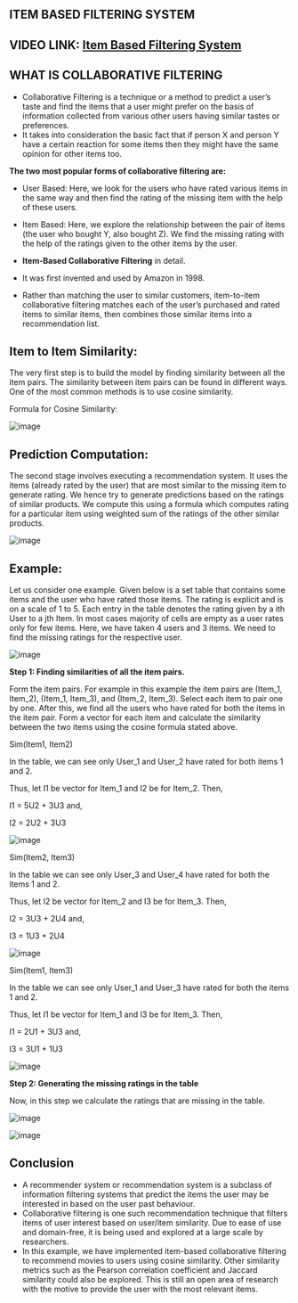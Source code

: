## ITEM BASED FILTERING SYSTEM

## VIDEO LINK: [Item Based Filtering System](https://drive.google.com/file/d/10E5NdvvxjKqfaA1D2TPGE4aXj4RIDZ3p/view)

## WHAT IS COLLABORATIVE FILTERING 

- Collaborative Filtering is a technique or a method to predict a user’s taste and find the items that a user might prefer on the basis of information collected from various other users having similar tastes or preferences. 
- It takes into consideration the basic fact that if person X and person Y have a certain reaction for some items then they might have the same opinion for other items too.

**The two most popular forms of collaborative filtering are:**

-	User Based: Here, we look for the users who have rated various items in the same way and then find the rating of the missing item with the help of these users.

-	Item Based: Here, we explore the relationship between the pair of items (the user who bought Y, also bought Z). We find the missing rating with the help of the ratings given to the other items by the user.

- **Item-Based Collaborative Filtering** in detail.
-  It was first invented and used by Amazon in 1998.
-   Rather than matching the user to similar customers, item-to-item collaborative filtering matches each of the user’s purchased and rated items to similar items, then combines those similar items into a recommendation list. 


## Item to Item Similarity: 
The very first step is to build the model by finding similarity between all the item pairs. The similarity between item pairs can be found in different ways. One of the most common methods is to use cosine similarity.

Formula for Cosine Similarity:

![image](https://user-images.githubusercontent.com/63282184/136332425-a2345756-49a0-4c43-9552-3892d7131ee3.png)


## Prediction Computation: 

The second stage involves executing a recommendation system. It uses the items (already rated by the user) that are most similar to the missing item to generate rating. We hence try to generate predictions based on the ratings of similar products. We compute this using a formula which computes rating for a particular item using weighted sum of the ratings of the other similar products.

![image](https://user-images.githubusercontent.com/63282184/136332486-29efd9c2-4b6c-449b-a8c8-acbc348bb4a9.png)


## Example:

Let us consider one example. Given below is a set table that contains some items and the user who have rated those items. The rating is explicit and is on a scale of 1 to 5. Each entry in the table denotes the rating given by a ith User to a jth Item. In most cases majority of cells are empty as a user rates only for few items. Here, we have taken 4 users and 3 items. We need to find the missing ratings for the respective user.

![image](https://user-images.githubusercontent.com/63282184/136332543-c649cb02-c09f-4f12-b720-6f65c345f65a.png)


**Step 1: Finding similarities of all the item pairs.**

Form the item pairs. For example in this example the item pairs are (Item_1, Item_2), (Item_1, Item_3), and (Item_2, Item_3). Select each item to pair one by one. After this, we find all the users who have rated for both the items in the item pair. Form a vector for each item and calculate the similarity between the two items using the cosine formula stated above.

Sim(Item1, Item2)

In the table, we can see only User_1 and User_2 have rated for both items 1 and 2.

Thus, let I1 be vector for Item_1 and I2 be for Item_2. Then,

I1 = 5U2 +  3U3 and,

I2 = 2U2 +  3U3

![image](https://user-images.githubusercontent.com/63282184/136332628-82f56a98-0b37-401e-a45d-9e6bf1caedd4.png)


Sim(Item2, Item3)

In the table we can see only User_3 and User_4 have rated for both the items 1 and 2. 

Thus, let I2 be vector for Item_2 and I3 be for Item_3. Then,

I2 = 3U3 +  2U4 and,

I3 = 1U3 +  2U4

![image](https://user-images.githubusercontent.com/63282184/136332674-97b1e914-69dc-4dcc-b3f0-3557770cb334.png)

Sim(Item1, Item3)

In the table we can see only User_1 and User_3 have rated for both the items 1 and 2. 

Thus, let I1 be vector for Item_1 and I3 be for Item_3. Then,

I1 = 2U1 +  3U3 and,

I3 = 3U1 +  1U3

![image](https://user-images.githubusercontent.com/63282184/136332717-9584e0d8-7daa-42b3-8223-4e6f2cf4ca97.png)

**Step 2: Generating the missing ratings in the table**

Now, in this step we calculate the ratings that are missing in the table.

![image](https://user-images.githubusercontent.com/63282184/136332763-288d41a0-3d8a-4e18-9ad8-36fbf72f889c.png)

![image](https://user-images.githubusercontent.com/63282184/136332785-4c3b8220-c6bf-4d98-be5e-02fdc49b2c76.png)


## Conclusion

- A recommender system or recommendation system is a subclass of information filtering systems that predict the items the user may be interested in based on the user past behaviour.
- Collaborative filtering is one such recommendation technique that filters items of user interest based on user/item similarity. Due to ease of use and domain-free, it is being used and explored at a large scale by researchers.
- In this example, we have implemented item-based collaborative filtering to recommend movies to users using cosine similarity. Other similarity metrics such as the Pearson correlation coefficient and Jaccard similarity could also be explored. This is still an open area of research with the motive to provide the user with the most relevant items.








